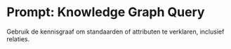 # Prompt: Knowledge Graph Query

Gebruik de kennisgraaf om standaarden of attributen te verklaren, inclusief relaties.